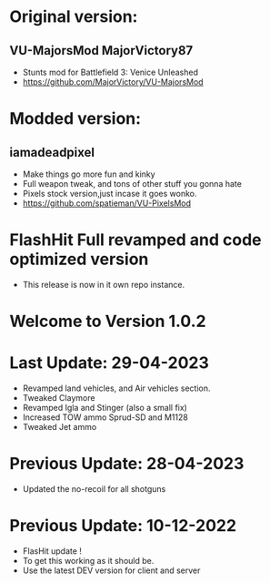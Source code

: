 # Original version:
## VU-MajorsMod MajorVictory87
- Stunts mod for Battlefield 3: Venice Unleashed
- https://github.com/MajorVictory/VU-MajorsMod

# Modded version:
## iamadeadpixel
- Make things go more fun and kinky
- Full weapon tweak, and tons of other stuff you gonna hate
- Pixels stock version,just incase it goes wonko.
- https://github.com/spatieman/VU-PixelsMod

# FlashHit Full revamped and code optimized version
- This release is now in it own repo instance.

# Welcome to Version 1.0.2
# Last Update: 29-04-2023
- Revamped land vehicles, and Air vehicles section.
- Tweaked Claymore
- Revamped Igla and Stinger (also a small fix)
- Increased TOW ammo Sprud-SD and M1128
- Tweaked Jet ammo

# Previous Update: 28-04-2023
- Updated the no-recoil for all shotguns

# Previous Update: 10-12-2022
- FlasHit update !
- To get this working as it should be.
- Use the latest DEV version for client and server



